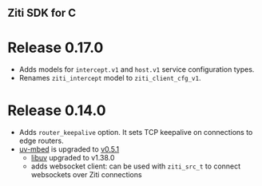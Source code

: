 Ziti SDK for C
--------------
# Release 0.17.0

* Adds models for `intercept.v1` and `host.v1` service configuration types.
* Renames `ziti_intercept` model to `ziti_client_cfg_v1`.

# Release 0.14.0

* Adds `router_keepalive` option. It sets TCP keepalive on connections to edge routers.
* [uv-mbed](https://github.com/netfoundry/uv-mbed) is upgraded to [v0.5.1](https://github.com/netfoundry/uv-mbed/releases/tag/v0.5.1)
  * [libuv](https://github.com/libuv/libuv) upgraded to v1.38.0
  * adds websocket client: can be used with `ziti_src_t` to connect websockets over Ziti connections